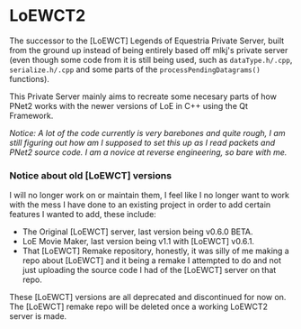 # LoEWCT2
The successor  to the [LoEWCT] Legends of Equestria Private Server, built from the ground up instead of being entirely based off mlkj's private server (even though some code from it is still being used, such as ```dataType.h/.cpp```, ```serialize.h/.cpp``` and some parts of the ```processPendingDatagrams()``` functions).

This Private Server mainly aims to recreate some necesary parts of how PNet2 works with the newer versions of LoE in C++ using the Qt Framework.

_Notice: A lot of the code currently is very barebones and quite rough, I am still figuring out how am I supposed to set this up as I read packets and PNet2 source code. I am a novice at reverse engineering, so bare with me._

### Notice about old [LoEWCT] versions

I will no longer work on or maintain them, I feel like I no longer want to work with the mess I have done to an existing project in order to add certain features I wanted to add, these include:
* The Original [LoEWCT] server, last version being v0.6.0 BETA.
* LoE Movie Maker, last version being v1.1 with [LoEWCT] v0.6.1.
* That [LoEWCT] Remake repository, honestly, it was silly of me making a repo about [LoEWCT] and it being a remake I attempted to do and not just uploading the source code I had of the [LoEWCT] server on that repo. 

These [LoEWCT] versions are all deprecated and discontinued for now on. The [LoEWCT] remake repo will be deleted once a working LoEWCT2 server is made.
 
